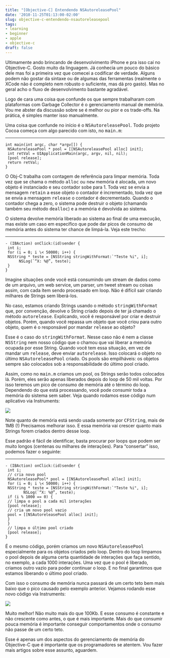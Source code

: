 ```yaml
---
title: "[Objective-C] Entendendo NSAutoreleasePool"
date: '2010-11-25T01:13:00-02:00'
slug: objective-c-entendendo-nsautoreleasepool
tags:
- learning
- beginner
- apple
- objective-c
draft: false
---
```


Ultimamente ando brincando de desenvolvimento iPhone e pra isso caí no Objective-C. Gosto muito da linguagem. Já conhecia um pouco do básico dele mas foi a primeira vez que comecei a codificar de verdade. Alguns podem não gostar da sintaxe ou de algumas das ferramentas (realmente o XCode não é completo nem robusto o suficiente, mas dá pro gasto). Mas no geral acho o fluxo de desenvolvimento bastante agradável.

Logo de cara uma coisa que confunde os que sempre trabalharam com plataformas com Garbage Collector é o gerenciamento manual de memória. Vou me abster da discussão sobre se é melhor ou pior e os trade-offs. Na prática, é simples manter isso manualmente.

Uma coisa que confunde no início é o <tt>NSAutoreleasePool</tt>. Todo projeto Cocoa começa com algo parecido com isto, no <tt>main.m</tt>:

* * *

```objc
int main(int argc, char *argv[]) {   
 NSAutoreleasePool * pool = [[NSAutoreleasePool alloc] init];  
 int retVal = UIApplicationMain(argc, argv, nil, nil);  
 [pool release];  
 return retVal;  
}
```

O Obj-C trabalha com contagem de referência para limpar memória. Toda vez que se chama o método <tt>alloc</tt> ou <tt>new</tt> memória é alocada, um novo objeto é instanciado e seu contador sobe para 1. Toda vez se envia a mensagem <tt>retain</tt> a esse objeto o contador é incrementado, toda vez que se envia a mensagem <tt>release</tt> o contador é decrementado. Quando o contador chega a zero, o sistema pode destruir o objeto (chamando também seu método <tt>dealloc</tt>) e a memória é devolvida ao sistema.

O sistema devolve memória liberado ao sistema ao final de uma execução, mas existe um caso em específico que pode dar picos de consumo de memória antes do sistema ter chance de limpá-la. Veja este trecho:

* * *

```objc
- (IBAction) onClick:(id)sender {  
 int i;  
 for (i = 0; i \< 50000; i++) {  
 NSString * teste = [NSString stringWithFormat:`"Teste %i", i];
      NSLog(`“X: %@”, teste);  
 }  
}  
```

Imagine situações onde você está consumindo um stream de dados como de um arquivo, um web service, um parser, um tweet stream ou coisas assim, com cada ítem sendo processado em loop. Não é difícil sair criando milhares de Strings sem liberá-los.

No caso, estamos criando Strings usando o método <tt>stringWithFormat</tt> que, por convenção, devolve o String criado depois de ter já chamado o método <tt>autorelease</tt>. Explicando, você é responsável por criar e destruir objetos. Porém, quando você repassa um objeto que você criou para outro objeto, quem é o responsável por mandar <tt>release</tt> ao objeto?

Esse é o caso do <tt>stringWithFormat</tt>. Nesse caso não é nem a classe <tt>NSString</tt> nem nosso código que o chamou que vai liberar a memória ocupada por esse String. Quando você tem essa situação, em vez de mandar um <tt>release</tt>, deve enviar <tt>autorelease</tt>. Isso colocará o objeto no último <tt>NSAutoreleasePool</tt> criado. Os pools são empilháveis: os objetos sempre são colocados sob a responsabilidade do último pool criado.

Assim, como no <tt>main.m</tt> criamos um pool, os Strings serão todos colocados lá. Porém, eles serão apenas liberados depois do loop de 50 mil voltas. Por isso teremos um pico de consumo de memória até o término do loop. Dependendo do que está processando, você pode consumir toda a memória do sistema sem saber. Veja quando rodamos esse código num aplicativo via Instruments:

![](http://s3.amazonaws.com/akitaonrails/assets/2010/11/25/Screen%20shot%202010-11-25%20at%201.03.24%20AM_original.png?1290654557)

Note quanto de memória está sendo usada somente por <tt>CFString</tt>, mais de 1MB (!) Precisamos melhorar isso. E essa memória vai crescer quanto mais Strings forem criados dentro desse loop.

Esse padrão é fácil de identificar, basta procurar por loops que podem ser muito longos (centenas ou milhares de interações). Para “consertar” isso, podemos fazer o seguinte:

* * *

```objc
- (IBAction) onClick:(id)sender {
 int i;  
 // cria novo pool  
 NSAutoreleasePool* pool = [[NSAutoreleasePool alloc] init];  
 for (i = 0; i \< 50000; i++) {  
 NSString * teste = [NSString stringWithFormat:`"Teste %i", i];
        NSLog(`“X: %@”, teste);  
 if (i % 1000 == 0) {  
 // limpa o pool a cada mil interações  
 [pool release];  
 // cria um novo pool vazio  
 pool = [[NSAutoreleasePool alloc] init];  
 }  
 }  
 // limpa o último pool criado  
 [pool release];  
}  
```

É o mesmo código, porém criamos um novo <tt>NSAutoreleasePool</tt> especialmente para os objetos criados pelo loop. Dentro do loop limpamos o pool depois de alguma certa quantidade de interações que faça sentido, no exemplo, a cada 1000 interações. Uma vez que o pool é liberado, criamos outro vazio para poder continuar o loop. E no final garantimos que estamos liberando o último pool criado.

Com isso o consumo de memória nunca passará de um certo teto bem mais baixo que o pico causado pelo exemplo anterior. Vejamos rodando esse novo código via Instruments:

![](http://s3.amazonaws.com/akitaonrails/assets/2010/11/25/Screen%20shot%202010-11-25%20at%201.05.04%20AM_original.png?1290654550)

Muito melhor! Não muito mais do que 100Kb. E esse consumo é constante e não crescente como antes, o que é mais importante. Mais do que consumir pouca memória é importante conseguir comportamentos onde o consumo não passe de um certo teto.

Esse é apenas um dos aspectos do gerenciamento de memória do Objective-C que é importante que os programadores se atentem. Vou fazer mais artigos sobre esse assunto, aguardem.
